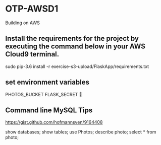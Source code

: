 # OTP-AWSD1
Building on AWS

## Install the requirements for the project by executing the command below in your AWS Cloud9 terminal.
sudo pip-3.6 install -r exercise-s3-upload/FlaskApp/requirements.txt

## set environment variables
PHOTOS_BUCKET
FLASK_SECRET 
:dog:

## Command line MySQL Tips
https://gist.github.com/hofmannsven/9164408

show databases;
show tables;
use Photos;
describe photo;
select * from photo;

